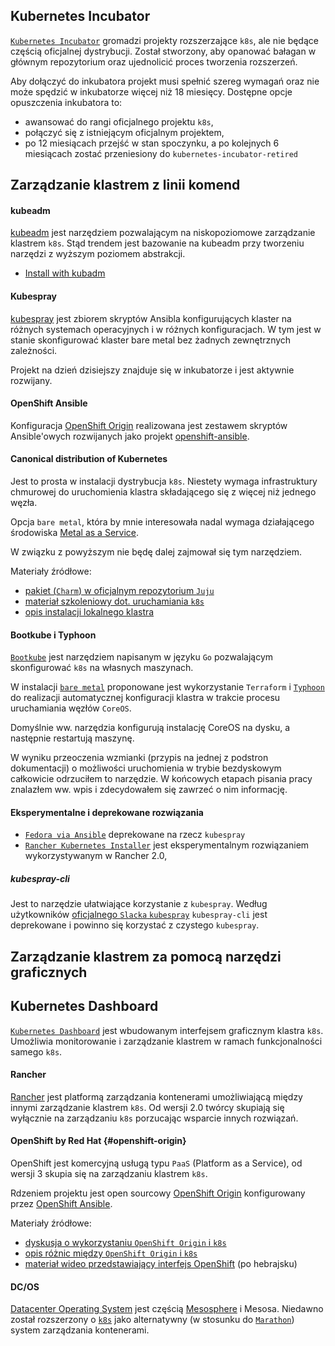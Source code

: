 
## Kubernetes Incubator

[`Kubernetes Incubator`](https://github.com/kubernetes/community/blob/master/incubator.md)
gromadzi projekty rozszerzające `k8s`, ale nie będące częścią oficjalnej
dystrybucji. Został stworzony, aby opanować bałagan w głównym repozytorium oraz
ujednolicić proces tworzenia rozszerzeń.

Aby dołączyć do inkubatora projekt musi spełnić szereg wymagań oraz nie może
spędzić w inkubatorze więcej niż 18 miesięcy. Dostępne opcje opuszczenia
inkubatora to:

- awansować do rangi oficjalnego projektu `k8s`,
- połączyć się z istniejącym oficjalnym projektem,
- po 12 miesiącach przejść w stan spoczynku, a po kolejnych 6 miesiącach zostać
  przeniesiony do `kubernetes-incubator-retired`

## Zarządzanie klastrem z linii komend
  
#### kubeadm

[kubeadm](https://kubernetes.io/docs/reference/setup-tools/kubeadm/kubeadm/)
jest narzędziem pozwalającym na niskopoziomowe zarządzanie klastrem `k8s`.
Stąd trendem jest bazowanie na kubeadm przy tworzeniu narzędzi z wyższym
poziomem abstrakcji.

- [Install with kubadm](https://kubernetes.io/docs/setup/independent/install-kubeadm/)

#### Kubespray

[kubespray](https://github.com/kubernetes-incubator/kubespray) jest zbiorem
skryptów Ansibla konfigurujących klaster na różnych systemach operacyjnych i
w różnych konfiguracjach.
W tym jest w stanie skonfigurować klaster bare metal bez żadnych zewnętrznych
zależności.

Projekt na dzień dzisiejszy znajduje się w inkubatorze i jest aktywnie
rozwijany.
  
#### OpenShift Ansible
Konfiguracja [OpenShift Origin](#openshift-origin) realizowana jest zestawem
skryptów Ansible'owych rozwijanych jako projekt 
[openshift-ansible](https://github.com/openshift/openshift-ansible).

#### Canonical distribution of Kubernetes

Jest to prosta w instalacji dystrybucja `k8s`. Niestety wymaga 
infrastruktury chmurowej do uruchomienia klastra składającego się z więcej niż 
jednego węzła. 

Opcja `bare metal`, która by mnie interesowała nadal wymaga 
działającego środowiska [Metal as a Service](https://maas.io/). 

W związku z powyższym nie będę dalej zajmował się tym narzędziem.

Materiały źródłowe:

- [pakiet (`Charm`) w oficjalnym repozytorium `Juju`](https://jujucharms.com/canonical-kubernetes/)
- [materiał szkoleniowy dot. uruchamiania `k8s`](https://tutorials.ubuntu.com/tutorial/install-kubernetes-with-conjure-up)
- [opis instalacji lokalnego klastra](https://insights.ubuntu.com/2017/10/12/kubernetes-the-not-so-easy-way/)
  
#### Bootkube i Typhoon

[`Bootkube`](https://github.com/kubernetes-incubator/bootkube) jest narzędziem
napisanym w języku `Go` pozwalającym skonfigurować `k8s` na własnych maszynach.

W instalacji [`bare metal`](https://github.com/coreos/matchbox/tree/master/examples/terraform/bootkube-install)
proponowane jest wykorzystanie `Terraform` i [`Typhoon`](https://github.com/poseidon/typhoon)
do realizacji automatycznej konfiguracji klastra w trakcie procesu uruchamiania węzłów
`CoreOS`.

Domyślnie ww. narzędzia konfigurują instalację CoreOS na dysku, a następnie
restartują maszynę.

W wyniku przeoczenia wzmianki (przypis na jednej z podstron dokumentacji) o
możliwości uruchomienia w trybie bezdyskowym całkowicie odrzuciłem to narzędzie.
W końcowych etapach pisania pracy znalazłem ww. wpis i zdecydowałem się zawrzeć
o nim informację.

#### Eksperymentalne i deprekowane rozwiązania

- [`Fedora via Ansible`](https://kubernetes.io/docs/getting-started-guides/fedora/fedora_ansible_config/)
  deprekowane na rzecz `kubespray`
- [`Rancher Kubernetes Installer`](http://rancher.com/announcing-rke-lightweight-kubernetes-installer/)
  jest eksperymentalnym rozwiązaniem wykorzystywanym w Rancher 2.0,
  
##### kubespray-cli

Jest to narzędzie ułatwiające korzystanie z `kubespray`.
Według użytkowników 
[oficjalnego `Slacka` `kubespray`](https://kubernetes.slack.com/messages/kubespray)
`kubespray-cli` jest deprekowane i powinno się korzystać z czystego `kubespray`.


## Zarządzanie klastrem za pomocą narzędzi graficznych

## Kubernetes Dashboard

[`Kubernetes Dashboard`](https://github.com/kubernetes/dashboard) jest wbudowanym
interfejsem graficznym klastra `k8s`. Umożliwia monitorowanie i zarządzanie
klastrem w ramach funkcjonalności samego `k8s`.

#### Rancher 
[Rancher](https://rancher.com/) jest platformą zarządzania kontenerami 
umożliwiającą między innymi zarządzanie klastrem `k8s`.
Od wersji 2.0 twórcy skupiają się wyłącznie na zarządzaniu `k8s` 
porzucając wsparcie innych rozwiązań.

#### OpenShift by Red Hat {#openshift-origin}

OpenShift jest komercyjną usługą typu `PaaS` (Platform as a Service), od wersji 3 
skupia się na zarządzaniu klastrem `k8s`.

Rdzeniem projektu jest open sourcowy 
[OpenShift Origin](https://github.com/openshift/origin) konfigurowany przez
[OpenShift Ansible](#openshift-ansible).

Materiały źródłowe:

- [dyskusja o wykorzystaniu `OpenShift Origin` i `k8s`](https://www.reddit.com/r/devops/comments/59ql4r/openshift_origin_vs_kubernetes/)
- [opis różnic między `OpenShift Origin` i `k8s`](https://medium.com/levvel-consulting/the-differences-between-kubernetes-and-openshift-ae778059a90e)
- [materiał wideo przedstawiający interfejs OpenShift](https://youtu.be/-mFovK19aB4?t=6m54s) (po hebrajsku)

#### DC/OS

[Datacenter Operating System](https://dcos.io/) jest częścią
[Mesosphere](https://mesosphere.com/) i Mesosa. Niedawno został rozszerzony
o [`k8s`](https://mesosphere.com/blog/kubernetes-dcos/) jako alternatywny
(w stosunku do [`Marathon`](https://mesosphere.github.io/marathon/)) system
zarządzania kontenerami.
